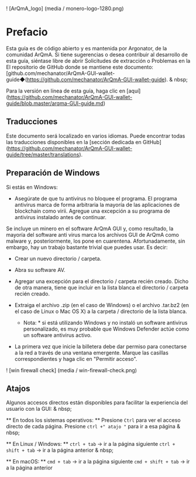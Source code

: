 
! [ArQmA_logo] (media / monero-logo-1280.png)
# Prefacio
Esta guía es de código abierto y es mantenida por Argonator, de la comunidad ArQmA. Si tiene sugerencias o desea contribuir al desarrollo de esta guía, siéntase libre de abrir Solicitudes de extracción o Problemas en la
El repositorio de GitHub donde se mantiene este documento: [github.com/mechanator/ArQmA-GUI-wallet-guide◆(https://github.com/mechanator/ArQmA-GUI-wallet-guide).
& nbsp;

Para la versión en línea de esta guía, haga clic en [aquí] (https://github.com/mechanator/ArQmA-GUI-wallet-guide/blob.master/arqma-GUI-guide.md)

## Traducciones
Este documento será localizado en varios idiomas. Puede encontrar todas las traducciones disponibles en la [sección dedicada en GitHub] (https://github.com/mechanator/ArQmA-GUI-wallet-guide/tree/master/translations).

## Preparación de Windows
Si estás en Windows:

+ Asegúrate de que tu antivirus no bloquee el programa. El programa antivirus marca de forma arbitraria la mayoría de las aplicaciones de blockchain como virii.
Agregue una excepción a su programa de antivirus instalado antes de continuar.

Se incluye un minero en el software ArQmA GUI y, como resultado, la mayoría del software anti virus marca los archivos GUI de ArQmA como malware y, posteriormente, los pone en cuarentena. Afortunadamente, sin embargo, hay un trabajo bastante trivial que puedes usar. Es decir:

+ Crear un nuevo directorio / carpeta.
+ Abra su software AV.
+ Agregar una excepción para el directorio / carpeta recién creado. Dicho de otra manera, tiene que incluir en la lista blanca el directorio / carpeta recién creado.
+ Extraiga el archivo .zip (en el caso de Windows) o el archivo .tar.bz2 (en el caso de Linux o Mac OS X) a la carpeta / directorio de la lista blanca.
  
  * Nota: * si está utilizando Windows y no instaló un software antivirus personalizado, es muy probable que Windows Defender actúe como un software antivirus activo.

+ La primera vez que inicie la billetera debe dar permiso para conectarse a la red a través de una ventana emergente. Marque las casillas correspondientes y haga clic en "Permitir acceso".



! [win firewall check] (media / win-firewall-check.png)

## Atajos
Algunos accesos directos están disponibles para facilitar la experiencia del usuario con la GUI:
& nbsp;

** En todos los sistemas operativos: **
Presione `Ctrl` para ver el acceso directo de cada página. Presione `ctrl +" atajo "` para ir a esa página
& nbsp;

** En Linux / Windows: **
`ctrl + tab` -> ir a la página siguiente
`ctrl + shift + tab` -> ir a la página anterior
& nbsp;

** En macOS: **
`cmd + tab` -> ir a la página siguiente
`cmd + shift + tab` -> ir a la página anterior
